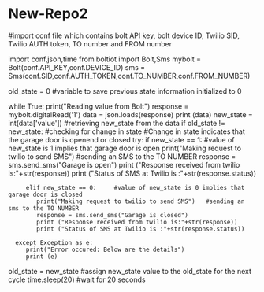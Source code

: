 # New-Repo2
#import conf file which contains bolt API key, bolt device ID, Twilio SID, Twilio AUTH token, TO number and FROM number

import conf,json,time
from boltiot import Bolt,Sms
mybolt = Bolt(conf.API_KEY,conf.DEVICE_ID)
sms = Sms(conf.SID,conf.AUTH_TOKEN,conf.TO_NUMBER,conf.FROM_NUMBER)

old_state = 0     #variable to save previous state information initialized to 0

while True:
   print("Reading value from Bolt")
   response = mybolt.digitalRead('1')
   data = json.loads(response)
   print (data)
   new_state = int(data['value'])   #retrieving new_state from the data
   if old_state != new_state:   #checking for change in state
   #Change in state indicates that the garage door is openend or closed
      try:
         if new_state == 1:    #value of new_state is 1 implies that garage door is open
            print("Making request to twilio to send SMS")   #sending an SMS to the TO NUMBER
            response = sms.send_sms("Garage is open")
            print ("Response received from twilio is:"+str(response))
            print ("Status of SMS at Twilio is :"+str(response.status))

         elif new_state == 0:     #value of new_state is 0 implies that garage door is closed
            print("Making request to twilio to send SMS")   #sending an sms to the TO NUMBER
            response = sms.send_sms("Garage is closed")
            print ("Response received from twilio is:"+str(response))
            print ("Status of SMS at Twilio is :"+str(response.status))

      except Exception as e:
         print("Error occured: Below are the details")
         print (e)
   old_state = new_state   #assign new_state value to the old_state for the next cycle
   time.sleep(20)     #wait for 20 seconds
